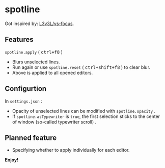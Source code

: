 # spotline

Got inspired by: [L3v3L/vs-focus](https://github.com/L3v3L/vs-focus).

## Features

`spotline.apply` ( <kbd>ctrl+f8</kbd> )

+ Blurs unselected lines.
+ Run again or use `spotline.reset` ( <kbd>ctrl+shift+f8</kbd> ) to clear blur.
+ Above is applied to all opened editors.

## Configurtion

In `settings.json` :

+ Opacity of unselected lines can be modified with `spotline.opacity` .
+ If `spotline.asTypewriter` is `true`, the first selection sticks to the center of window (so-called typewriter scroll) .

## Planned feature

+ Specifying whether to apply individually for each editor.



**Enjoy!**
